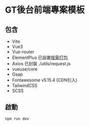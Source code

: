 # GT後台前端專案模板

## 包含
- Vite
- Vue3
- Vue-router
- ElementPlus
    已設置[按需打包](https://element-plus.org/zh-CN/guide/quickstart.html#%E6%8C%89%E9%9C%80%E5%AF%BC%E5%85%A5)
- Axios 
    已封裝 ./utils/request.js
- vueuse/core
- Gsap
- Fontawesome v5.15.4 (CDN引入)
- TailwindCSS
- SCSS

## 啟動
```
npm run dev
```